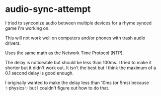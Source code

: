 # audio-sync-attempt

I tried to synconize audio between multiple devices for a rhyme synced game I'm working on. 

This will not work well on computers and/or phones with trash audio drivers.

Uses the same math as the Network Time Protocol (NTP).

The delay is noticeable but should be less than 100ms. I tried to make it shorter but it didn't work out. It isn't the best but I think the maximum of a 0.1 second delay is good enough. 

I originally wanted to make the delay less than 10ms (or 5ms) because ✨physics✨ but I couldn't figure out how to do that.
